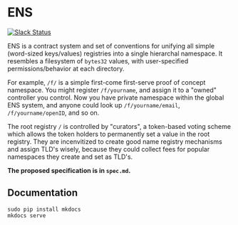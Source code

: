 ENS
===
[![Slack Status](http://slack.makerdao.com/badge.svg)](https://slack.makerdao.com)

ENS is a contract system and set of conventions for unifying all simple (word-sized keys/values) registries into a single hierarchal namespace. It resembles a filesystem of `bytes32` values, with user-specified permissions/behavior at each directory.

For example, `/f/` is a simple first-come first-serve proof of concept namespace. You might register `/f/yourname`, and assign it to a "owned" controller you control. Now you have private namespace within the global ENS system, and anyone could look up `/f/yourname/email`, `/f/yourname/openID`, and so on.

The root registry `/` is controlled by "curators", a token-based voting scheme which allows the token holders to permanently set a value in the root registry. They are incenvitized to create good name registry mechanisms and assign TLD's wisely, because they could collect fees for popular namespaces they create and set as TLD's.


**The proposed specification is in `spec.md`.**

## Documentation

```
sudo pip install mkdocs
mkdocs serve
```
